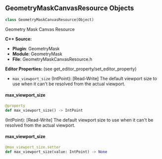 ## GeometryMaskCanvasResource Objects

```python
class GeometryMaskCanvasResource(Object)
```

Geometry Mask Canvas Resource

**C++ Source:**

- **Plugin**: GeometryMask
- **Module**: GeometryMask
- **File**: GeometryMaskCanvasResource.h

**Editor Properties:** (see get_editor_property/set_editor_property)

- ``max_viewport_size`` (IntPoint):  [Read-Write] The default viewport size to use when it can't be resolved from the actual viewport.

<a id="unreal.GeometryMaskCanvasResource.max_viewport_size"></a>

#### max_viewport_size

```python
@property
def max_viewport_size() -> IntPoint
```

(IntPoint):  [Read-Write] The default viewport size to use when it can't be resolved from the actual viewport.

<a id="unreal.GeometryMaskCanvasResource.max_viewport_size"></a>

#### max_viewport_size

```python
@max_viewport_size.setter
def max_viewport_size(value: IntPoint) -> None
```

<a id="unreal.GeometryMaskCanvasReferenceComponentBase"></a>